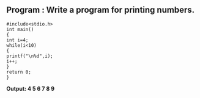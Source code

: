 ## Program : Write a program for printing numbers.
```
#include<stdio.h>
int main() 
{
int i=4;
while(i<10)
{
printf("\n%d",i);
i++;
}
return 0;
}
```
**Output:
4
5
6
7
8
9**
